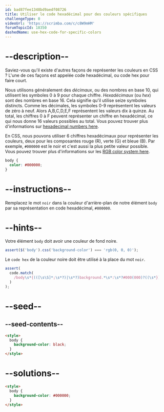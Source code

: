 ```yaml
---
id: bad87fee1348bd9aedf08726
title: Utiliser le code hexadécimal pour des couleurs spécifiques
challengeType: 0
videoUrl: 'https://scrimba.com/c/c8W9mHM'
forumTopicId: 18350
dashedName: use-hex-code-for-specific-colors
---
```


# --description--

Saviez-vous qu'il existe d'autres façons de représenter les couleurs en CSS ? L'une de ces façons est appelée code hexadécimal, ou code hex pour faire court.

Nous utilisons généralement des <dfn>décimaux</dfn>, ou des nombres en base 10, qui utilisent les symboles 0 à 9 pour chaque chiffre. <dfn>Hexadécimaux</dfn> (ou <dfn>hex</dfn>) sont des nombres en base 16. Cela signifie qu'il utilise seize symboles distincts. Comme les décimales, les symboles 0-9 représentent les valeurs de zéro à neuf. Alors A,B,C,D,E,F représentent les valeurs dix à quinze. Au total, les chiffres 0 à F peuvent représenter un chiffre en hexadécimal, ce qui nous donne 16 valeurs possibles au total. Vous pouvez trouver plus d'informations sur [hexadecimal numbers here](https://www.freecodecamp.org/news/hexadecimal-number-system/).

En CSS, nous pouvons utiliser 6 chiffres hexadécimaux pour représenter les couleurs, deux pour les composantes rouge (R), verte (G) et bleue (B). Par exemple, `#000000` est le noir et c'est aussi la plus petite valeur possible. Vous pouvez trouver plus d'informations sur les [RGB color system here](https://www.freecodecamp.org/news/rgb-color-html-and-css-guide/#whatisthergbcolormodel).

```css
body {
  color: #000000;
}
```

# --instructions--

Remplacez le mot `noir` dans la couleur d'arrière-plan de notre élément `body` par sa représentation en code hexadécimal, `#000000`.

# --hints--

Votre élément `body` doit avoir une couleur de fond noire.

```js
assert($('body').css('background-color') === 'rgb(0, 0, 0)');
```

Le `code hex` de la couleur noire doit être utilisé à la place du mot `noir`.

```js
assert(
  code.match(
    /body\s*{(([\s\S]*;\s*?)|\s*?)background.*\s*:\s*?#000(000)?((\s*})|(;[\s\S]*?}))/gi
  )
);
```

# --seed--

## --seed-contents--

```html
<style>
  body {
    background-color: black;
  }
</style>
```

# --solutions--

```html
<style>
  body {
    background-color: #000000;
  }
</style>
```
